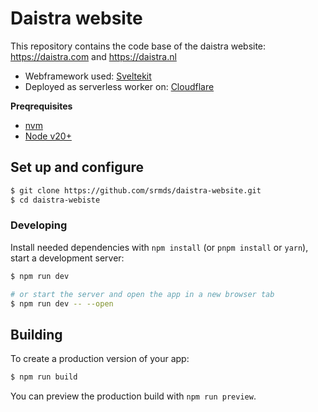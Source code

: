# Daistra website

This repository contains the code base of the daistra website: <https://daistra.com> and <https://daistra.nl>

- Webframework used: [Sveltekit](https://kit.svelte.dev/)
- Deployed as serverless worker on: [Cloudflare](https://www.cloudflare.com/)

**Preqrequisites**

- [nvm](https://github.com/nvm-sh/nvm)
- [Node v20+](https://nodejs.org/en)

## Set up and configure

```bash
$ git clone https://github.com/srmds/daistra-website.git
$ cd daistra-webiste
```

### Developing

Install needed dependencies with `npm install` (or `pnpm install` or `yarn`), start a development server:

```bash
$ npm run dev

# or start the server and open the app in a new browser tab
$ npm run dev -- --open
```

## Building

To create a production version of your app:

```bash
$ npm run build
```

You can preview the production build with `npm run preview`.
